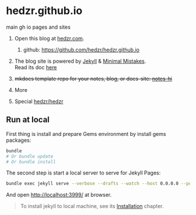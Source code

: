 # hedzr.github.io

main gh io pages and sites

1. Open this blog at [hedzr.com](https://hedzr.com).
   1. github: <https://github.com/hedzr/hedzr.github.io>

2. The blog site is powered by [Jekyll](https://jekyllrb.com/) & [Minimal Mistakes](https://mademistakes.com/work/minimal-mistakes-jekyll-theme/).  
   Read its doc [here](https://mmistakes.github.io/minimal-mistakes/docs/quick-start-guide/)

3. ~~mkdocs template repo for your notes, blog, or docs-site: [notes-hi](./notes-hi/)~~
4. More
5. Special [hedzr/hedzr](https://github.com/hedzr/hedzr)

## Run at local

First thing is install and prepare Gems environment by install gems packages:

```bash
bundle
# Or bundle update
# Or bundle install
```

The second step is start a local server to serve for Jekyll Pages:

```bash
bundle exec jekyll serve --verbose --drafts --watch --host 0.0.0.0 --port 3999
```

And open <http://localhost:3999/> at browser.

> To install jekyll to local machine, see its [Installation](https://jekyllcn.com/docs/installation/) chapter.
